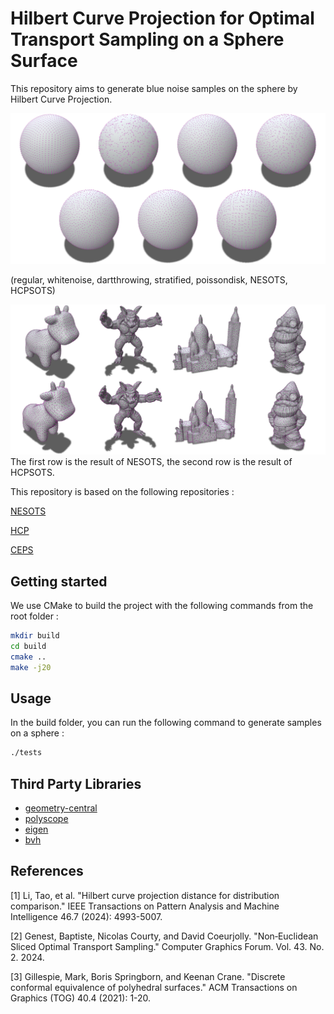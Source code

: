 # Hilbert Curve Projection for Optimal Transport Sampling on a Sphere Surface


This repository aims to generate blue noise samples on the sphere by Hilbert Curve Projection.


![sphere_noise](out/merged_sphere_noise.jpg)


(regular, whitenoise, dartthrowing, stratified, poissondisk, NESOTS, HCPSOTS)


![mesh](out/merged_mesh.jpg)
The first row is the result of NESOTS, the second row is the result of HCPSOTS.

<!-- ![](https://github.com/boxaio/HCPSOTS/blob/main/out/merged_sphere_noise.jpg) -->

This repository is based on the following repositories :

[NESOTS](https://github.com/baptiste-genest/NESOTS)

[HCP](https://github.com/sherlockLitao/HCP)

[CEPS](https://github.com/MarkGillespie/CEPS.git)

##  Getting started

We use CMake to build the project with the following commands from the root folder :
 ```bash
 mkdir build 
 cd build
 cmake ..
 make -j20
 ```

## Usage
In the build folder, you can run the following command to generate samples on a sphere :
```bash
./tests
```

## Third Party Libraries
- [geometry-central](https://libigl.github.io/) 
- [polyscope](https://polyscope.run/) 
- [eigen](https://eigen.tuxfamily.org/index.php?title=Main_Page) 
- [bvh](https://github.com/madmann91/bvh)


## References
[1] Li, Tao, et al. "Hilbert curve projection distance for distribution comparison." IEEE Transactions on Pattern Analysis and Machine Intelligence 46.7 (2024): 4993-5007.

[2] Genest, Baptiste, Nicolas Courty, and David Coeurjolly. "Non‐Euclidean Sliced Optimal Transport Sampling." Computer Graphics Forum. Vol. 43. No. 2. 2024.

[3] Gillespie, Mark, Boris Springborn, and Keenan Crane. "Discrete conformal equivalence of polyhedral surfaces." ACM Transactions on Graphics (TOG) 40.4 (2021): 1-20.